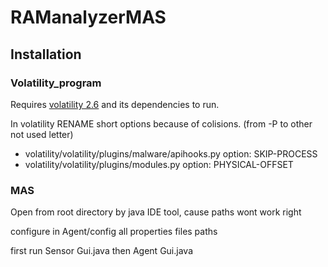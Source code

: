 # RAManalyzerMAS

## Installation

### Volatility_program

Requires [volatility 2.6](https://github.com/volatilityfoundation/volatility/wiki/Installation) and its dependencies to run.

In volatility RENAME short options because of colisions. (from -P to other not used letter)

- volatility/volatility/plugins/malware/apihooks.py option: SKIP-PROCESS
- volatility/volatility/plugins/modules.py option: PHYSICAL-OFFSET

### MAS

Open from root directory by java IDE tool, cause paths wont work right

configure in Agent/config all properties files paths

first run Sensor Gui.java then Agent Gui.java